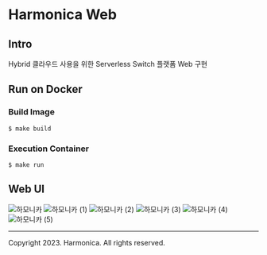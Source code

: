 # Harmonica Web

## Intro
Hybrid 클라우드 사용을 위한 Serverless Switch 플랫폼 Web 구현

## Run on Docker
### Build Image
```shell
$ make build
```
### Execution Container
```shell
$ make run
```

## Web UI
![하모니카](https://github.com/Harmonica-OIDC2023/harmonica-web/assets/66217855/7d19a3be-11cf-460e-88b1-891726083d7e)
![하모니카 (1)](https://github.com/Harmonica-OIDC2023/harmonica-web/assets/66217855/b3265207-119c-4560-917f-9392333b8283)
![하모니카 (2)](https://github.com/Harmonica-OIDC2023/harmonica-web/assets/66217855/7f91dff3-33a0-4ff4-9916-ae0df49edf7a)
![하모니카 (3)](https://github.com/Harmonica-OIDC2023/harmonica-web/assets/66217855/07cc2234-f605-49b9-8917-e9a4110d7ceb)
![하모니카 (4)](https://github.com/Harmonica-OIDC2023/harmonica-web/assets/66217855/f4e0bc29-1fc3-47a7-8d3d-101d6eff0525)
![하모니카 (5)](https://github.com/Harmonica-OIDC2023/harmonica-web/assets/66217855/74bae5d4-fa87-4584-9e0f-14618881acf3)

---
Copyright 2023. Harmonica. All rights reserved.
